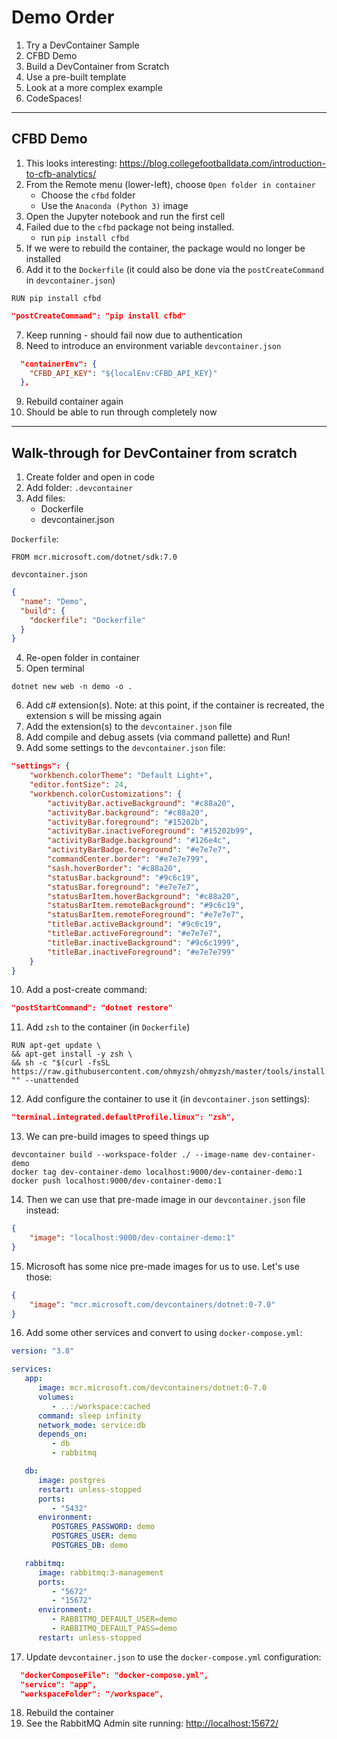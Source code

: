 # Demo Order
1. Try a DevContainer Sample
2. CFBD Demo
3. Build a DevContainer from Scratch
4. Use a pre-built template
5. Look at a more complex example
6. CodeSpaces!

---

## CFBD Demo
1. This looks interesting: https://blog.collegefootballdata.com/introduction-to-cfb-analytics/
2. From the Remote menu (lower-left), choose `Open folder in container`
     - Choose the `cfbd` folder
     - Use the `Anaconda (Python 3)` image
3. Open the Jupyter notebook and run the first cell
4. Failed due to the `cfbd` package not being installed.
     - run `pip install cfbd`
5. If we were to rebuild the container, the package would no longer be installed 
6. Add it to the `Dockerfile` (it could also be done via the `postCreateCommand` in `devcontainer.json`)
```docker
RUN pip install cfbd
```
```json
"postCreateCommand": "pip install cfbd"
```
7. Keep running - should fail now due to authentication
8. Need to introduce an environment variable
`devcontainer.json`
```json
  "containerEnv": {
    "CFBD_API_KEY": "${localEnv:CFBD_API_KEY}"
  },
```
9. Rebuild container again
10. Should be able to run through completely now


---

## Walk-through for DevContainer from scratch
1. Create folder and open in code
2. Add folder: `.devcontainer`
3. Add files:
    - Dockerfile
    - devcontainer.json

`Dockerfile`:
```docker
FROM mcr.microsoft.com/dotnet/sdk:7.0
```
`devcontainer.json`
```json
{
  "name": "Demo",
  "build": {
    "dockerfile": "Dockerfile"
  }
}
```

4. Re-open folder in container
5. Open terminal

```
dotnet new web -n demo -o .
```

6. Add c# extension(s). Note: at this point, if the container is recreated, the extension s will be missing again
7. Add the extension(s) to the `devcontainer.json` file
8. Add compile and debug assets (via command pallette) and Run!
9. Add some settings to the `devcontainer.json` file:

```json
"settings": {
    "workbench.colorTheme": "Default Light+",
    "editor.fontSize": 24,
    "workbench.colorCustomizations": {
        "activityBar.activeBackground": "#c88a20",
        "activityBar.background": "#c88a20",
        "activityBar.foreground": "#15202b",
        "activityBar.inactiveForeground": "#15202b99",
        "activityBarBadge.background": "#126e4c",
        "activityBarBadge.foreground": "#e7e7e7",
        "commandCenter.border": "#e7e7e799",
        "sash.hoverBorder": "#c88a20",
        "statusBar.background": "#9c6c19",
        "statusBar.foreground": "#e7e7e7",
        "statusBarItem.hoverBackground": "#c88a20",
        "statusBarItem.remoteBackground": "#9c6c19",
        "statusBarItem.remoteForeground": "#e7e7e7",
        "titleBar.activeBackground": "#9c6c19",
        "titleBar.activeForeground": "#e7e7e7",
        "titleBar.inactiveBackground": "#9c6c1999",
        "titleBar.inactiveForeground": "#e7e7e799"
    }
}
```

10. Add a post-create command:
```json
"postStartCommand": "dotnet restore"
```
11. Add `zsh` to the container (in `Dockerfile`)

```docker
RUN apt-get update \
&& apt-get install -y zsh \
&& sh -c "$(curl -fsSL https://raw.githubusercontent.com/ohmyzsh/ohmyzsh/master/tools/install.sh)" "" --unattended
```

12. Add configure the container to use it (in `devcontainer.json` settings):

```json
"terminal.integrated.defaultProfile.linux": "zsh",
```

13. We can pre-build images to speed things up

```shell
devcontainer build --workspace-folder ./ --image-name dev-container-demo
docker tag dev-container-demo localhost:9000/dev-container-demo:1
docker push localhost:9000/dev-container-demo:1
```

14. Then we can use that pre-made image in our `devcontainer.json` file instead:

```json
{
    "image": "localhost:9000/dev-container-demo:1"
}
```

15. Microsoft has some nice pre-made images for us to use. Let's use those:
```json
{
    "image": "mcr.microsoft.com/devcontainers/dotnet:0-7.0"
}
```

16.  Add some other services and convert to using `docker-compose.yml`:
```yml
version: "3.8"

services:
   app:
      image: mcr.microsoft.com/devcontainers/dotnet:0-7.0
      volumes:
         - ..:/workspace:cached
      command: sleep infinity
      network_mode: service:db
      depends_on:
         - db
         - rabbitmq

   db:
      image: postgres
      restart: unless-stopped
      ports:
         - "5432"
      environment:
         POSTGRES_PASSWORD: demo
         POSTGRES_USER: demo
         POSTGRES_DB: demo

   rabbitmq:
      image: rabbitmq:3-management
      ports:
         - "5672"
         - "15672"
      environment:
         - RABBITMQ_DEFAULT_USER=demo
         - RABBITMQ_DEFAULT_PASS=demo
      restart: unless-stopped
```

17. Update `devcontainer.json` to use the `docker-compose.yml` configuration:
```json
  "dockerComposeFile": "docker-compose.yml",
  "service": "app",
  "workspaceFolder": "/workspace",
```

18. Rebuild the container
19. See the RabbitMQ Admin site running: [http://localhost:15672/](http://localhost:15672/)
